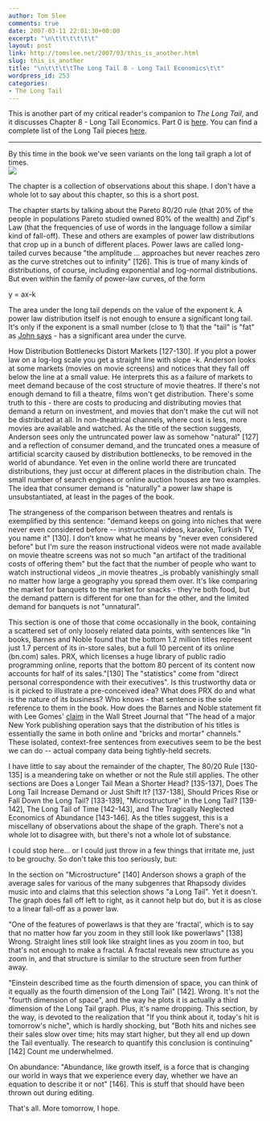 ```yaml
---
author: Tom Slee
comments: true
date: 2007-03-11 22:01:30+00:00
excerpt: "\n\t\t\t\t\t\t"
layout: post
link: http://tomslee.net/2007/03/this_is_another.html
slug: this_is_another
title: "\n\t\t\t\tThe Long Tail 8 - Long Tail Economics\t\t"
wordpress_id: 253
categories:
- The Long Tail
---
```



				

This is another part of my critical reader's companion to _The Long Tail_, and it discusses Chapter 8 - Long Tail Economics. Part 0 is [here](http://whimsley.typepad.com/whimsley/2007/02/my_next_several.html). You can find a complete list of the Long Tail pieces [here](http://whimsley.typepad.com/whimsley/2007/03/the_long_tail_l.html).  


* * *

By this time in the book we've seen variants on the long tail graph a lot of times.  
![](http://docs.google.com/File?id=dfx7r5rf_51ggm6g5)




The chapter is a collection of observations about this shape. I don't have a whole lot to say about this chapter, so this is a short post. 




The chapter starts by talking about the Pareto 80/20 rule (that 20% of the people in populations Pareto studied owned 80% of the wealth) and Zipf's Law (that the frequencies of use of words in the language follow a similar kind of fall-off). These and others are examples of power law distributions that crop up in a bunch of different places. Power laws are called long-tailed curves because "the amplitude ... approaches but never reaches zero as the curve stretches out to infinity" [126]. This is true of many kinds of distributions, of course, including exponential and log-normal distributions. But even within the family of power-law curves, of the form




y = ax-k  


The area under the long tail depends on the value of the exponent k. A power law distribution itself is not enough to ensure a significant long tail. It's only if the exponent is a small number (close to 1) that the "tail" is "fat" as [John says](http://whimsley.typepad.com/whimsley/2007/03/new_marketplace.html#comments) - has a significant area under the curve.




How Distribution Bottlenecks Distort Markets [127-130]. If you plot a power law on a log-log scale you get a straight line with slope -k. Anderson looks at some markets (movies on movie screens) and notices that they fall off below the line at a small value. He interprets this as a failure of markets to meet demand because of the cost structure of movie theatres. If there's not enough demand to fill a theatre, films won't get distribution. There's some truth to this - there are costs to producing and distributing movies that demand a return on investment, and movies that don't make the cut will not be distributed at all. In non-theatrical channels, where cost is less, more movies are available and watched. As the title of the section suggests, Anderson sees only the untruncated power law as somehow "natural" [127] and a reflection of consumer demand, and the truncated ones a measure of artificial scarcity caused by distribution bottlenecks, to be removed in the world of abundance. Yet even in the online world there are truncated distributions, they just occur at different places in the distribution chain. The small number of search engines or online auction houses are two examples. The idea that consumer demand is "naturally" a power law shape is unsubstantiated, at least in the pages of the book.




The strangeness of the comparison between theatres and rentals is
exemplified by this sentence: "demand keeps on going into niches that
were never even considered before -- instructional videos, karaoke,
Turkish TV, you name it" [130]. I don't know what he means by "never
even considered before" but I'm sure the reason instructional videos
were not made available on movie theatre screens was not so much "an
artifact of the traditional costs of offering them" but the fact that
the number of people who want to watch instructional videos _in movie
theatres _is probably vanishingly small no matter how large a geography
you spread them over. It's like comparing the market for banquets to the market for snacks - they're both food, but the demand pattern is different for one than for the other, and the limited demand for banquets is not "unnatural".  
  

This section is one of those that come occasionally in the book,
containing a scattered set of only loosely related data points, with
sentences like "In books, Barnes and Noble found that the bottom 1.2
million titles represent just 1.7 percent of its in-store sales, but a
full 10 percent of its online (bn.com) sales. PRX, which licenses a
huge library of public radio programming online, reports that the
bottom 80 percent of its content now accounts for half of its
sales."[130] The "statistics" come from "direct personal correspondence
with their executives". Is this trustworthy data or is it picked to
illustrate a pre-conceived idea? What does PRX do and what is the
nature of its business? Who knows - that sentence is the sole reference
to them in the book. How does the Barnes and Noble statement fit with
Lee Gomes' [claim](http://online.wsj.com/public/article/SB115447712983624018-0lesF4BaCaky8M_CIQ_qf11qgPA_20070802.html?mod=blogs)
in the Wall Street Journal that "The head of a major New York
publishing operation says that the
distribution of his titles is essentially the same in both online and
"bricks and mortar" channels." These isolated, context-free sentences
from executives seem to be the best we can do -- actual company data
being tightly-held secrets.  






I have little to say about the remainder of the chapter, The 80/20 Rule [130-135] is a meandering take on whether or not the Rule still applies. The other sections are Does a Longer Tail Mean a Shorter Head? [135-137], Does The Long Tail Increase Demand or Just Shift It? [137-138], Should Prices Rise or Fall Down the Long Tail? [133-139], "Microstructure" in the Long Tail? [139-142], The Long Tail of Time [142-143], and The Tragically Neglected Economics of Abundance [143-146]. As the titles suggest, this is a miscellany of observations about the shape of the graph. There's not a whole lot to disagree with, but there's not a whole lot of substance. 




I could stop here... or I could just throw in a few things that irritate me, just to be grouchy. So don't take this too seriously, but:




In the section on "Microstructure" [140] Anderson shows a graph of the
average sales for various of the many subgenres that Rhapsody divides
music into and claims that this selection shows "a Long Tail". Yet it
doesn't. The graph does fall off left to right, as it cannot help but
do, but it is as close to a linear fall-off as a power law. 




"One of the features of powerlaws is that they are 'fractal', which is to say that no matter how far you zoom in they still look like powerlaws" [138] Wrong. Straight lines still look like straight lines as you zoom in too, but that's not enough to make a fractal. A fractal reveals new structure as you zoom in, and that structure is similar to the structure seen from further away.




"Einstein described time as the fourth dimension of space, you can think of it equally as the fourth dimension of the Long Tail" [142]. Wrong. It's not the "fourth dimension of space", and the way he plots it is actually a third dimension of the Long Tail graph. Plus, it's name dropping. This section, by the way, is devoted to the realization that "If you think about it, today's hit is tomorrow's niche", which is hardly shocking, but "Both hits and niches see their sales slow over time; hits may start higher, but they all end up down the Tail eventually. The research to quantify this conclusion is continuing" [142] Count me underwhelmed.




On abundance: "Abundance, like growth itself, is a force that is changing our world in ways that we experience every day, whether we have an equation to describe it or not" [146]. This is stuff that should have been thrown out during editing.




That's all. More tomorrow, I hope.


		
